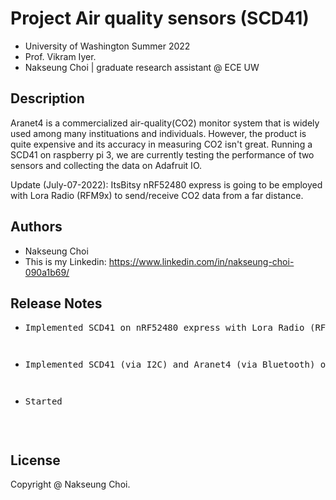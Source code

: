 # Project Air quality sensors (SCD41)

* University of Washington Summer 2022 
* Prof. Vikram Iyer.
* Nakseung Choi | graduate research assistant @ ECE UW 

## Description

Aranet4 is a commercialized air-quality(CO2) monitor system that is widely used among many instituations and individuals.
However, the product is quite expensive and its accuracy in measuring CO2 isn't great.
Running a SCD41 on raspberry pi 3, we are currently testing the performance of two sensors and collecting the data on Adafruit IO.

Update (July-07-2022):
ItsBitsy nRF52480 express is going to be employed with Lora Radio (RFM9x) to send/receive CO2 data from a far distance.

## Authors

- Nakseung Choi
- This is my Linkedin: https://www.linkedin.com/in/nakseung-choi-090a1b69/

## Release Notes

* <pre>Implemented SCD41 on nRF52480 express with Lora Radio (RFM9x)                             7-07-2022<pre/>
* <pre>Implemented SCD41 (via I2C) and Aranet4 (via Bluetooth) on Raspberry pi 3 (B type)        7-01-2022<pre/>
* <pre>Started                                                                                   6/24/2022<pre/>

## License

Copyright @ Nakseung Choi.
